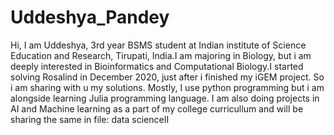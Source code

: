 # Uddeshya_Pandey
Hi, I am Uddeshya, 3rd year BSMS student at Indian institute of Science Education and Research, Tirupati, India.I am majoring in Biology, but i am deeply interested in Bioinformatics and Computational Biology.I started solving Rosalind in December 2020, just after i finished my iGEM project. So i am sharing with u my solutions. Mostly, I use python programming but i am alongside learning Julia programming language.
I am also doing projects in AI and Machine learning as a part of my college curricullum and will be sharing the same in file: data scienceII
